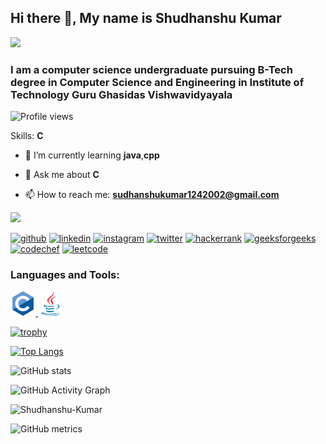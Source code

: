 <h2>Hi there 👋, My name is Shudhanshu Kumar</h2>

![](https://blogs.microsoft.com/uploads/2016/04/Invisible-revolution-GIF.gif)

<h3>I am a computer science undergraduate pursuing B-Tech degree in Computer Science and Engineering in Institute of Technology Guru Ghasidas Vishwavidyayala</h3>

![Profile views](https://gpvc.arturio.dev/shudhanshu435)

Skills: **C**

- 🌱 I’m currently learning **java**,**cpp** 

- 💬 Ask me about **C** 
 
- 📫 How to reach me: **sudhanshukumar1242002@gmail.com** 

![](http://ghacc.org/wp-content/uploads/2018/02/lets-connect.jpg)

[<img src='https://cdn.jsdelivr.net/npm/simple-icons@3.0.1/icons/github.svg' alt='github' height='40'>](https://github.com/shudhanshu435)  [<img src='https://cdn.jsdelivr.net/npm/simple-icons@3.0.1/icons/linkedin.svg' alt='linkedin' height='40'>](https://www.linkedin.com/in/www.linkedin.com/in/shudhanshu-kumar-328b171ba/)  [<img src='https://cdn.jsdelivr.net/npm/simple-icons@3.0.1/icons/instagram.svg' alt='instagram' height='40'>](https://www.instagram.com/its_skp8080/)  [<img src='https://cdn.jsdelivr.net/npm/simple-icons@3.0.1/icons/twitter.svg' alt='twitter' height='40'>](https://twitter.com/@Sudhans51965948)  [<img src='https://cdn.jsdelivr.net/npm/simple-icons@3.0.1/icons/hackerrank.svg' alt='hackerrank' height='40'>](https://www.hackerrank.com/sudhanshukumar15?hr_r=1)  [<img src='https://cdn.jsdelivr.net/npm/simple-icons@3.0.1/icons/geeksforgeeks.svg' alt='geeksforgeeks' height='40'>](https://auth.geeksforgeeks.org/user/skp1242/profile)  [<img src='https://cdn.jsdelivr.net/npm/simple-icons@3.0.1/icons/codechef.svg' alt='codechef' height='40'>](https://www.codechef.com/users/skp124)  [<img
src='https://cdn.jsdelivr.net/npm/simple-icons@3.0.1/icons/leetcode.svg' alt='leetcode' height='40'>](https://leetcode.com/skp190/)  


<h3 align="left">Languages and Tools:</h3>
<p align="left"> <a href="https://www.cprogramming.com/" target="_blank"> <img src="https://raw.githubusercontent.com/devicons/devicon/master/icons/c/c-original.svg" alt="c" width="40" height="40"/> </a><a href="https://www.java.com" target="_blank"> <img src="https://raw.githubusercontent.com/devicons/devicon/master/icons/java/java-original.svg" alt="java" width="40" height="40"/> </a> </p>

[![trophy](https://github-profile-trophy.vercel.app/?username=shudhanshu435)](https://github.com/ryo-ma/github-profile-trophy)

[![Top Langs](https://github-readme-stats.vercel.app/api/top-langs/?username=shudhanshu435&theme=nightowl)](https://github.com/anuraghazra/github-readme-stats)

![GitHub stats](https://github-readme-stats.vercel.app/api?username=shudhanshu435&theme=nightowl&show_icons=true&count_private=true)  

![GitHub Activity Graph](https://activity-graph.herokuapp.com/graph?username=shudhanshu435&theme=nightowl)  

<p><img  src="https://github-readme-streak-stats.herokuapp.com/?user=Shudhanshu435&&theme=nightowl" alt="Shudhanshu-Kumar" /></p> 

![GitHub metrics](https://metrics.lecoq.io/shudhanshu435)  
  
